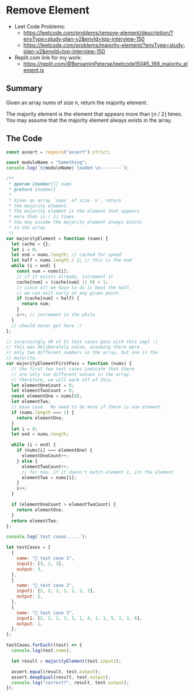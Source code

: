 # Remove Element

- Leet Code Problems: 
    - https://leetcode.com/problems/remove-element/description/?envType=study-plan-v2&envId=top-interview-150
    - https://leetcode.com/problems/majority-element/?envType=study-plan-v2&envId=top-interview-150
- Replit.com link for my work:
    - https://replit.com/@BenjaminPeterse/leetcode150#5_169_majority_element.js

## Summary

Given an array nums of size n, return the majority element.

The majority element is the element that appears more than ⌊n / 2⌋ times. You may assume that the majority element always exists in the array.

## The Code

```javascript
const assert = require("assert").strict;

const moduleName = "Something";
console.log(`${moduleName} loaded \n--------`);

/**
 * @param {number[]} nums
 * @return {number}
 *
 * Given an array `nums` of size `n`, return
 * the majority element.
 * The majority element is the element that appears
 * more than ⌊n / 2⌋ times.
 * You may assume the majority element always exists
 * in the array
 */
var majorityElement = function (nums) {
  let cache = {};
  let i = 0;
  let end = nums.length; // cached for speed
  let half = nums.length / 2; // this is the end
  while (i < end) {
    const num = nums[i];
    // if it exists already, increment it
    cache[num] = (cache[num] || 0) + 1;
    // since all we have to do is beat the half,
    // we can exit early at any given point.
    if (cache[num] > half) {
      return num;
    }
    i++; // increment in the while
  }
  // should never get here :)
};

// surprisingly 49 of 51 test cases pass with this impl :)
// this was deliberately naive, assuming there were
// only two different numbers in the array, but one is the
// majority.
var majorityElementFirstPass = function (nums) {
  // the first two test cases indicate that there
  // are only two different values in the array.
  // therefore, we will work off of this.
  let elementOneCount = 0;
  let elementTwoCount = 0;
  const elementOne = nums[0];
  let elementTwo;
  // base case.  No need to do more if there is one element.
  if (nums.length === 1) {
    return elementOne;
  }
  let i = 0;
  let end = nums.length;

  while (i < end) {
    if (nums[i] === elementOne) {
      elementOneCount++;
    } else {
      elementTwoCount++;
      // for now, if it doesn't match element 1, its the element
      elementTwo = nums[i];
    }
    i++;
  }

  if (elementOneCount > elementTwoCount) {
    return elementOne;
  }
  return elementTwo;
};

console.log(`test cases.....`);

let testCases = [
  {
    name: "🦄 test case 1",
    input1: [3, 2, 3],
    output: 3,
  },
  {
    name: "🦄 test case 2",
    input1: [2, 2, 1, 1, 1, 2, 2],
    output: 2,
  },
  {
    name: "🦄 test case 3",
    input1: [2, 2, 1, 3, 1, 1, 4, 1, 1, 5, 1, 1, 6],
    output: 1,
  },
];

testCases.forEach((test) => {
  console.log(test.name);

  let result = majorityElement(test.input1);

  assert.equal(result, test.output);
  assert.deepEqual(result, test.output);
  console.log("correct?", result, test.output);
});

```